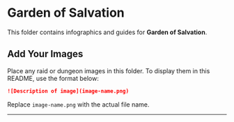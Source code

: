 # Garden of Salvation

This folder contains infographics and guides for **Garden of Salvation**.

## Add Your Images
Place any raid or dungeon images in this folder. To display them in this README, use the format below:

```markdown
![Description of image](image-name.png)
```
Replace `image-name.png` with the actual file name.

---
